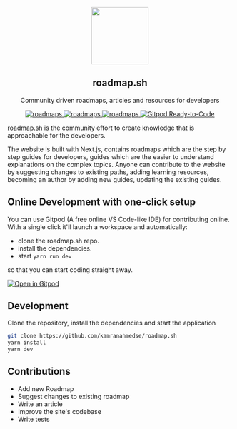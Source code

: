 <p align="center">
  <img src="public/brand.png" height="128">
  <h2 align="center">roadmap.sh</h2>
  <p align="center">Community driven roadmaps, articles and resources for developers<p>
  <p align="center">
    <a href="https://roadmap.sh/guides">
    	<img src="https://img.shields.io/badge/-Guides-0a0a0a.svg?style=flat&colorA=0a0a0a" alt="roadmaps" />
    </a>
    <a href="https://roadmap.sh/roadmaps">
    	<img src="https://img.shields.io/badge/-Roadmaps-0a0a0a.svg?style=flat&colorA=0a0a0a" alt="roadmaps" />
    </a>
    <a href="./contributing/guide.md">
    	<img src="https://img.shields.io/badge/%E2%9D%A4-Contribute-0a0a0a.svg?style=flat&colorA=0a0a0a" alt="roadmaps" />
    </a>
    <a href="https://gitpod.io/#https://github.com/kamranahmedse/roadmap.sh">
    	<img src="https://img.shields.io/badge/Gitpod-Ready--to--Code-blue?logo=gitpod" alt="Gitpod Ready-to-Code" />
    </a>
  </p>
</p>

[roadmap.sh](https://roadmap.sh) is the community effort to create knowledge that is approachable for the developers. 

The website is built with Next.js, contains roadmaps which are the step by step guides for developers, guides which are the easier to understand explanations on the complex topics. Anyone can contribute to the website by suggesting changes to existing paths, adding learning resources, becoming an author by adding new guides, updating the existing guides.

## Online Development with one-click setup

You can use Gitpod (A free online VS Code-like IDE) for contributing online. With a single click it'll launch a workspace and automatically: 

- clone the roadmap.sh repo.
- install the dependencies.
- start `yarn run dev`

so that you can start coding straight away.

[![Open in Gitpod](https://gitpod.io/button/open-in-gitpod.svg)](https://gitpod.io/from-referrer/)

## Development

Clone the repository, install the dependencies and start the application

```bash
git clone https://github.com/kamranahmedse/roadmap.sh
yarn install
yarn dev
```

## Contributions

* Add new Roadmap
* Suggest changes to existing roadmap
* Write an article
* Improve the site's codebase
* Write tests

